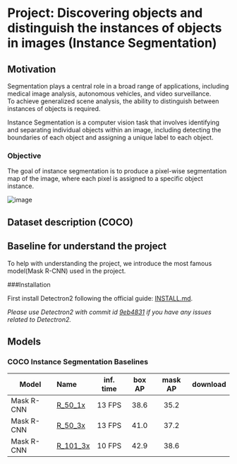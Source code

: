# Project: Discovering objects and distinguish the instances of objects in images (Instance Segmentation)

## Motivation
Segmentation plays a central role in a broad range of applications, including medical image analysis, autonomous vehicles, and video surveillance.  
To achieve generalized scene analysis, the ability to distinguish between instances of objects is required.

Instance Segmentation is a computer vision task that involves identifying and separating individual objects within an image, including detecting the boundaries of each object and assigning a unique label to each object. 


### Objective
The goal of instance segmentation is to produce a pixel-wise segmentation map of the image, where each pixel is assigned to a specific object instance.


![image](https://github.com/so45jj45/NNproject_KU_Instance-Segmentation/assets/80938806/a4f410ef-8909-475b-a083-c6ac9784fefa)


## Dataset description (COCO)


## Baseline for understand the project

To help with understanding the project, we introduce the most famous model(Mask R-CNN) used in the project.

###Installation

First install Detectron2 following the official guide: [INSTALL.md](https://github.com/facebookresearch/detectron2/blob/master/INSTALL.md).

*Please use Detectron2 with commit id [9eb4831](https://github.com/facebookresearch/detectron2/commit/9eb4831f742ae6a13b8edb61d07b619392fb6543) if you have any issues related to Detectron2.*

## Models
### COCO Instance Segmentation Baselines

Model | Name | inf. time | box AP | mask AP | download
--- |:---|:---:|:---:|:---:|:--:|
Mask R-CNN |[R_50_1x](https://github.com/facebookresearch/detectron2/blob/master/configs/COCO-InstanceSegmentation/mask_rcnn_R_50_FPN_1x.yaml) | 13 FPS | 38.6 | 35.2 |
Mask R-CNN |[R_50_3x](https://github.com/facebookresearch/detectron2/blob/master/configs/COCO-InstanceSegmentation/mask_rcnn_R_50_FPN_3x.yaml) | 13 FPS | 41.0 | 37.2 | 
Mask R-CNN |[R_101_3x](https://github.com/facebookresearch/detectron2/blob/master/configs/COCO-InstanceSegmentation/mask_rcnn_R_101_FPN_3x.yaml) | 10 FPS | 42.9 | 38.6 |

